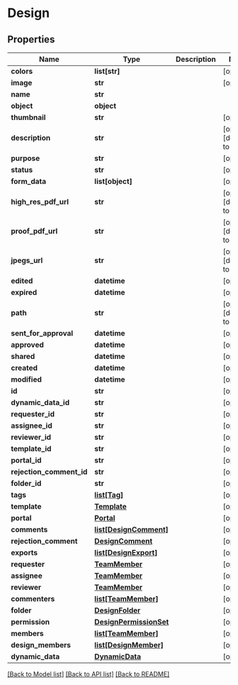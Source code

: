 # Design

## Properties
Name | Type | Description | Notes
------------ | ------------- | ------------- | -------------
**colors** | **list[str]** |  | [optional] 
**image** | **str** |  | [optional] 
**name** | **str** |  | 
**object** | **object** |  | 
**thumbnail** | **str** |  | [optional] 
**description** | **str** |  | [optional] [default to '']
**purpose** | **str** |  | [optional] 
**status** | **str** |  | [optional] 
**form_data** | **list[object]** |  | [optional] 
**high_res_pdf_url** | **str** |  | [optional] [default to '']
**proof_pdf_url** | **str** |  | [optional] [default to '']
**jpegs_url** | **str** |  | [optional] [default to '']
**edited** | **datetime** |  | [optional] 
**expired** | **datetime** |  | [optional] 
**path** | **str** |  | [optional] [default to '/']
**sent_for_approval** | **datetime** |  | [optional] 
**approved** | **datetime** |  | [optional] 
**shared** | **datetime** |  | [optional] 
**created** | **datetime** |  | [optional] 
**modified** | **datetime** |  | [optional] 
**id** | **str** |  | [optional] 
**dynamic_data_id** | **str** |  | [optional] 
**requester_id** | **str** |  | [optional] 
**assignee_id** | **str** |  | [optional] 
**reviewer_id** | **str** |  | [optional] 
**template_id** | **str** |  | [optional] 
**portal_id** | **str** |  | [optional] 
**rejection_comment_id** | **str** |  | [optional] 
**folder_id** | **str** |  | [optional] 
**tags** | [**list[Tag]**](Tag.md) |  | [optional] 
**template** | [**Template**](Template.md) |  | [optional] 
**portal** | [**Portal**](Portal.md) |  | [optional] 
**comments** | [**list[DesignComment]**](DesignComment.md) |  | [optional] 
**rejection_comment** | [**DesignComment**](DesignComment.md) |  | [optional] 
**exports** | [**list[DesignExport]**](DesignExport.md) |  | [optional] 
**requester** | [**TeamMember**](TeamMember.md) |  | [optional] 
**assignee** | [**TeamMember**](TeamMember.md) |  | [optional] 
**reviewer** | [**TeamMember**](TeamMember.md) |  | [optional] 
**commenters** | [**list[TeamMember]**](TeamMember.md) |  | [optional] 
**folder** | [**DesignFolder**](DesignFolder.md) |  | [optional] 
**permission** | [**DesignPermissionSet**](DesignPermissionSet.md) |  | [optional] 
**members** | [**list[TeamMember]**](TeamMember.md) |  | [optional] 
**design_members** | [**list[DesignMember]**](DesignMember.md) |  | [optional] 
**dynamic_data** | [**DynamicData**](DynamicData.md) |  | [optional] 

[[Back to Model list]](../README.md#documentation-for-models) [[Back to API list]](../README.md#documentation-for-api-endpoints) [[Back to README]](../README.md)


